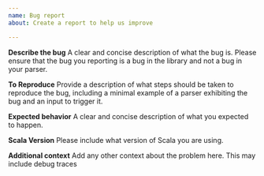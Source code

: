 ```yaml
---
name: Bug report
about: Create a report to help us improve

---
```


**Describe the bug**
A clear and concise description of what the bug is. Please ensure that the bug you reporting is a bug in the library and not a bug in your parser.

**To Reproduce**
Provide a description of what steps should be taken to reproduce the bug, including a minimal example of a parser exhibiting the bug and an input to trigger it.

**Expected behavior**
A clear and concise description of what you expected to happen.

**Scala Version**
Please include what version of Scala you are using.

**Additional context**
Add any other context about the problem here. This may include debug traces
